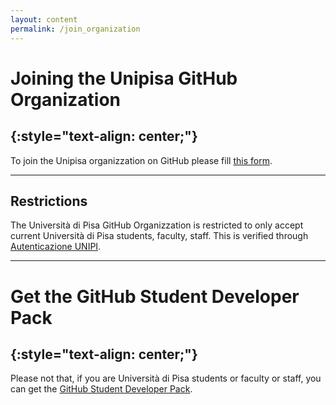 ```yaml
---
layout: content
permalink: /join_organization
---
```

# **Joining the Unipisa GitHub Organization**
{:style="text-align: center;"}
---


To join the Unipisa organizzation on GitHub please fill [this form](https://forms.office.com/Pages/ResponsePage.aspx?id=MWtFxyCi9Ue-Ukc4KGcKoVkYUXAKGZRAiclN1st5aFpUMFRYOVRIUjJIT0JJMERMMTFCRTI2VVoySi4u).


---

## **Restrictions**  
The Università di Pisa GitHub Organizzation is restricted to only accept current Università di Pisa students, faculty, staff. This is verified through [Autenticazione UNIPI](https://authportal.unipi.it/).

---
# **Get the GitHub Student Developer Pack**
{:style="text-align: center;"}
---


Please not that, if you are Università di Pisa students or faculty or staff, you can get the [GitHub Student Developer Pack](https://education.github.com/pack).
